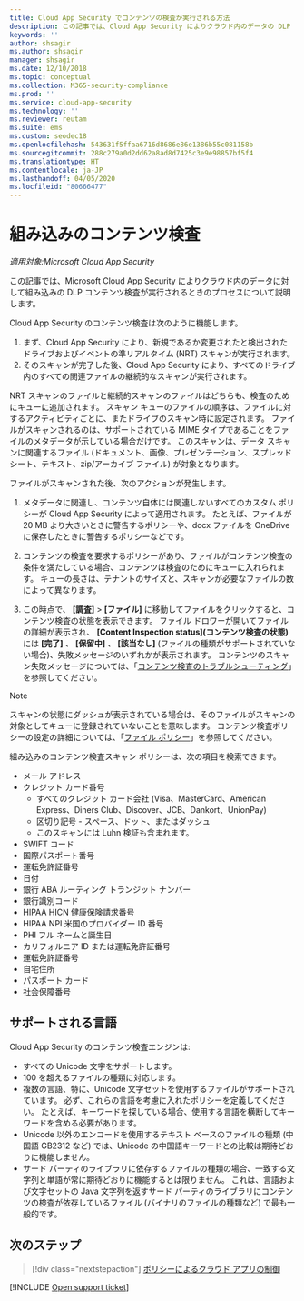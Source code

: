 ```yaml
---
title: Cloud App Security でコンテンツの検査が実行される方法
description: この記事では、Cloud App Security によりクラウド内のデータの DLP コンテンツ検査が実行されるときのプロセスについて説明します。
keywords: ''
author: shsagir
ms.author: shsagir
manager: shsagir
ms.date: 12/10/2018
ms.topic: conceptual
ms.collection: M365-security-compliance
ms.prod: ''
ms.service: cloud-app-security
ms.technology: ''
ms.reviewer: reutam
ms.suite: ems
ms.custom: seodec18
ms.openlocfilehash: 543631f5ffaa6716d8686e86e1386b55c081158b
ms.sourcegitcommit: 288c279a0d2dd62a8ad8d7425c3e9e98857bf5f4
ms.translationtype: HT
ms.contentlocale: ja-JP
ms.lasthandoff: 04/05/2020
ms.locfileid: "80666477"
---
```

# <a name="built-in-content-inspection"></a>組み込みのコンテンツ検査

*適用対象:Microsoft Cloud App Security*

この記事では、Microsoft Cloud App Security によりクラウド内のデータに対して組み込みの DLP コンテンツ検査が実行されるときのプロセスについて説明します。

Cloud App Security のコンテンツ検査は次のように機能します。

1. まず、Cloud App Security により、新規であるか変更されたと検出されたドライブおよびイベントの準リアルタイム (NRT) スキャンが実行されます。
2. そのスキャンが完了した後、Cloud App Security により、すべてのドライブ内のすべての関連ファイルの継続的なスキャンが実行されます。

NRT スキャンのファイルと継続的スキャンのファイルはどちらも、検査のためにキューに追加されます。 スキャン キューのファイルの順序は、ファイルに対するアクティビティごとに、またドライブのスキャン時に設定されます。 ファイルがスキャンされるのは、サポートされている MIME タイプであることをファイルのメタデータが示している場合だけです。 このスキャンは、データ スキャンに関連するファイル (ドキュメント、画像、プレゼンテーション、スプレッドシート、テキスト、zip/アーカイブ ファイル) が対象となります。

ファイルがスキャンされた後、次のアクションが発生します。

1. メタデータに関連し、コンテンツ自体には関連しないすべてのカスタム ポリシーが Cloud App Security によって適用されます。 たとえば、ファイルが 20 MB より大きいときに警告するポリシーや、docx ファイルを OneDrive に保存したときに警告するポリシーなどです。

2. コンテンツの検査を要求するポリシーがあり、ファイルがコンテンツ検査の条件を満たしている場合、コンテンツは検査のためにキューに入れられます。 キューの長さは、テナントのサイズと、スキャンが必要なファイルの数によって異なります。

3. この時点で、 **[調査]**  >  **[ファイル]** に移動してファイルをクリックすると、コンテンツ検査の状態を表示できます。 ファイル ドロワーが開いてファイルの詳細が表示され、 **[Content Inspection status]\(コンテンツ検査の状態\)** には **[完了]** 、 **[保留中]** 、 **[該当なし]** (ファイルの種類がサポートされていない場合)、失敗メッセージのいずれかが表示されます。 コンテンツのスキャン失敗メッセージについては、「[コンテンツ検査のトラブルシューティング](troubleshooting-content-inspection.md)」を参照してください。

> [!NOTE]
> スキャンの状態にダッシュが表示されている場合は、そのファイルがスキャンの対象としてキューに登録されていないことを意味します。 コンテンツ検査ポリシーの設定の詳細については、「[ファイル ポリシー](data-protection-policies.md)」を参照してください。

組み込みのコンテンツ検査スキャン ポリシーは、次の項目を検索できます。

- メール アドレス
- クレジット カード番号
  - すべてのクレジット カード会社 (Visa、MasterCard、American Express、Diners Club、Discover、JCB、Dankort、UnionPay)
  - 区切り記号 - スペース、ドット、またはダッシュ
  - このスキャンには Luhn 検証も含まれます。
- SWIFT コード
- 国際パスポート番号
- 運転免許証番号
- 日付
- 銀行 ABA ルーティング トランジット ナンバー
- 銀行識別コード
- HIPAA HICN 健康保険請求番号
- HIPAA NPI 米国のプロバイダー ID 番号
- PHI フル ネームと誕生日
- カリフォルニア ID または運転免許証番号
- 運転免許証番号
- 自宅住所
- パスポート カード
- 社会保障番号

## <a name="supported-languages"></a>サポートされる言語

Cloud App Security のコンテンツ検査エンジンは:

- すべての Unicode 文字をサポートします。
- 100 を超えるファイルの種類に対応します。
- 複数の言語、特に、Unicode 文字セットを使用するファイルがサポートされています。 必ず、これらの言語を考慮に入れたポリシーを定義してください。 たとえば、キーワードを探している場合、使用する言語を横断してキーワードを含める必要があります。
- Unicode 以外のエンコードを使用するテキスト ベースのファイルの種類 (中国語 GB2312 など) では、Unicode の中国語キーワードとの比較は期待どおりに機能しません。
- サード パーティのライブラリに依存するファイルの種類の場合、一致する文字列と単語が常に期待どおりに機能するとは限りません。 これは、言語および文字セットの Java 文字列を返すサード パーティのライブラリにコンテンツの検査が依存しているファイル (バイナリのファイルの種類など) で最も一般的です。

## <a name="next-steps"></a>次のステップ

> [!div class="nextstepaction"]
> [ポリシーによるクラウド アプリの制御](control-cloud-apps-with-policies.md)

[!INCLUDE [Open support ticket](includes/support.md)]
